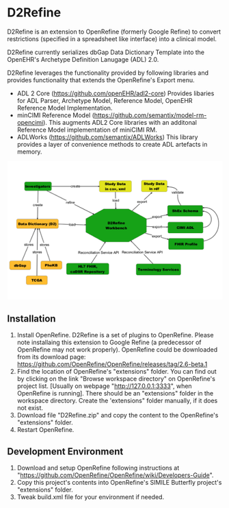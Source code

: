 # D2Refine
D2Refine is an extension to OpenRefine (formerly Google Refine) to convert restrictions (specified in a spreadsheet like interface) into a clinical model.  

D2Refine currently serializes dbGap Data Dictionary Template into the OpenEHR's Archetype Definition Lanugage (ADL) 2.0.

D2Refine leverages the functionality provided by following libraries and provides functionality that extends the OpenRefine's Export menu.

* ADL 2 Core (https://github.com/openEHR/adl2-core)
Provides libaries for ADL Parser, Archetype Model, Reference Model, OpenEHR Reference Model Implementation.
* minCIMI Reference Model (https://github.com/semantix/model-rm-opencimi). 
This augments ADL2 Core libraries with an additonal Reference Model implementation of miniCIMI RM.
* ADLWorks (https://github.com/semantix/ADLWorks)
This library provides a layer of convenience methods to create ADL artefacts in memory.

![alt tag](https://github.com/caCDE-QA/D2Refine/blob/master/docs/img/D2Refine.png)

## Installation

1. Install OpenRefine. D2Refine is a set of plugins to OpenRefine. Please note installaing this extension to Google Refine (a predecessor of OpenRefine may not work properly). OpenRefine could be downloaded from its download page: https://github.com/OpenRefine/OpenRefine/releases/tag/2.6-beta.1
2. Find the location of OpenRefine's "extensions" folder. You can find out by clicking on the link "Browse workspace directory" on OpenRefine's project list. [Usually on webpage "http://127.0.0.1:3333", when OpenRefine is running].  There should be an "extensions" folder in the workspace directory. Create the 'extensions" folder manually, if it does not exist.
3. Download file "D2Refine.zip" and copy the content to the OpenRefine's "extensions" folder.
4. Restart OpenRefine.

## Development Environment

1. Download and setup OpenRefine following instructions at "https://github.com/OpenRefine/OpenRefine/wiki/Developers-Guide".
2. Copy this project's contents into OpenRefine's SIMILE Butterfly project's "extensions" folder.
3. Tweak build.xml file for your environment if needed.


